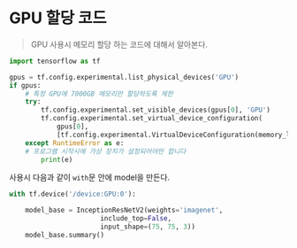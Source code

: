 # GPU 할당 코드

> GPU 사용시 메모리 할당 하는 코드에 대해서 알아본다.

```python
import tensorflow as tf

gpus = tf.config.experimental.list_physical_devices('GPU')
if gpus:
    # 특정 GPU에 7000GB 메모리만 할당하도록 제한
    try:
        tf.config.experimental.set_visible_devices(gpus[0], 'GPU')
        tf.config.experimental.set_virtual_device_configuration(
            gpus[0],
            [tf.config.experimental.VirtualDeviceConfiguration(memory_limit=7000)])
    except RuntimeError as e:
    # 프로그램 시작시에 가상 장치가 설정되어야만 합니다
        print(e)
```



사용시 다음과 같이 `with`문 안에 model을 만든다.

```python
with tf.device('/device:GPU:0'):

    model_base = InceptionResNetV2(weights='imagenet',
                       include_top=False,
                       input_shape=(75, 75, 3))
    model_base.summary()

```





